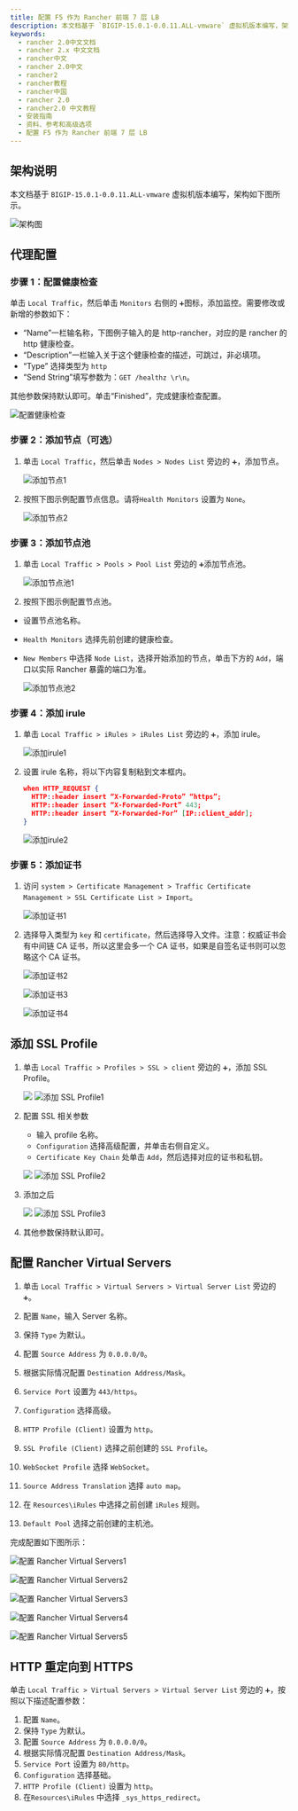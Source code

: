 ```yaml
---
title: 配置 F5 作为 Rancher 前端 7 层 LB
description: 本文档基于 `BIGIP-15.0.1-0.0.11.ALL-vmware` 虚拟机版本编写，架构如下图所示。本文讲述了如何配置 F5 作为 Rancher 前端 7 层 LB。
keywords:
  - rancher 2.0中文文档
  - rancher 2.x 中文文档
  - rancher中文
  - rancher 2.0中文
  - rancher2
  - rancher教程
  - rancher中国
  - rancher 2.0
  - rancher2.0 中文教程
  - 安装指南
  - 资料、参考和高级选项
  - 配置 F5 作为 Rancher 前端 7 层 LB
---
```


## 架构说明

本文档基于 `BIGIP-15.0.1-0.0.11.ALL-vmware` 虚拟机版本编写，架构如下图所示。

![架构图](/img/rancher/F5-7-layer-loadbalancer/architecture.png)

## 代理配置

### 步骤 1：配置健康检查

单击 `Local Traffic`，然后单击 `Monitors` 右侧的 `➕`图标，添加监控。需要修改或新增的参数如下：

- “Name”一栏输名称，下图例子输入的是 http-rancher，对应的是 rancher 的 http 健康检查。
- “Description”一栏输入关于这个健康检查的描述，可跳过，非必填项。
- “Type” 选择类型为 `http`
- “Send String”填写参数为：`GET /healthz \r\n`。

其他参数保持默认即可。单击“Finished”，完成健康检查配置。

![配置健康检查](/img/rancher/F5-7-layer-loadbalancer/health-check-config.jpg)

### 步骤 2：添加节点（可选）

1. 单击 `Local Traffic`，然后单击 `Nodes > Nodes List` 旁边的 `➕`，添加节点。

   ![添加节点1](/img/rancher/F5-7-layer-loadbalancer/add-node-1.jpg)

1. 按照下图示例配置节点信息。请将`Health Monitors` 设置为 `None`。

   ![添加节点2](/img/rancher/F5-7-layer-loadbalancer/add-node-2.jpg)

### 步骤 3：添加节点池

1. 单击 `Local Traffic > Pools > Pool List` 旁边的 `➕`添加节点池。

   ![添加节点池1](/img/rancher/F5-7-layer-loadbalancer/add-pool-1.jpg)

1. 按照下图示例配置节点池。

- 设置节点池名称。
- `Health Monitors` 选择先前创建的健康检查。
- `New Members` 中选择 `Node List`，选择开始添加的节点，单击下方的 `Add`，端口以实际 Rancher 暴露的端口为准。

  ![添加节点池2](/img/rancher/F5-7-layer-loadbalancer/add-pool-2.jpg)

### 步骤 4：添加 irule

1.  单击 `Local Traffic > iRules > iRules List` 旁边的 `➕`，添加 irule。

    ![添加irule1](/img/rancher/F5-7-layer-loadbalancer/irule-1.jpg)

1.  设置 irule 名称，将以下内容复制粘到文本框内。

    ```json
    when HTTP_REQUEST {
      HTTP::header insert “X-Forwarded-Proto” “https”;
      HTTP::header insert “X-Forwarded-Port” 443;
      HTTP::header insert “X-Forwarded-For” [IP::client_addr];
    }
    ```

    ![添加irule2](/img/rancher/F5-7-layer-loadbalancer/irule-2.jpg)

### 步骤 5：添加证书

1. 访问 `system > Certificate Management > Traffic Certificate Management > SSL Certificate List > Import`。

   ![添加证书1](/img/rancher/F5-7-layer-loadbalancer/cert-1.jpg)

1. 选择导入类型为 `key` 和 `certificate`，然后选择导入文件。注意：权威证书会有中间链 CA 证书，所以这里会多一个 CA 证书，如果是自签名证书则可以忽略这个 CA 证书。

   ![添加证书2](/img/rancher/F5-7-layer-loadbalancer/cert-2.jpg)

   ![添加证书3](/img/rancher/F5-7-layer-loadbalancer/cert-3.jpg)

   ![添加证书4](/img/rancher/F5-7-layer-loadbalancer/cert-4.jpg)

## 添加 SSL Profile

1. 单击 `Local Traffic > Profiles > SSL > client` 旁边的 `➕`，添加 SSL Profile。

   ![](https://markdown-1300017440.cos.ap-shanghai.myqcloud.com/mweb/15933288411909.jpg)
   ![添加 SSL Profile1](/img/rancher/F5-7-layer-loadbalancer/SSL-1.jpg)

1. 配置 SSL 相关参数

   - 输入 profile 名称。
   - `Configuration` 选择高级配置，并单击右侧自定义。
   - `Certificate Key Chain` 处单击 `Add`，然后选择对应的证书和私钥。

   ![](https://markdown-1300017440.cos.ap-shanghai.myqcloud.com/mweb/15933288900033.jpg)
   ![添加 SSL Profile2](/img/rancher/F5-7-layer-loadbalancer/SSL-2.jpg)

1. 添加之后

   ![](https://markdown-1300017440.cos.ap-shanghai.myqcloud.com/mweb/15933288984319.jpg)
   ![添加 SSL Profile3](/img/rancher/F5-7-layer-loadbalancer/SSL-3.jpg)

1. 其他参数保持默认即可。

## 配置 Rancher Virtual Servers

1. 单击 `Local Traffic > Virtual Servers > Virtual Server List` 旁边的 `➕`。

1. 配置 `Name`，输入 Server 名称。

1. 保持 `Type` 为默认。

1. 配置 `Source Address` 为 `0.0.0.0/0`。

1. 根据实际情况配置 `Destination Address/Mask`。

1. `Service Port` 设置为 `443/https`。

1. `Configuration` 选择高级。

1. `HTTP Profile (Client)` 设置为 `http`。

1. `SSL Profile (Client)` 选择之前创建的 `SSL Profile`。

1. `WebSocket Profile` 选择 `WebSocket`。

1. `Source Address Translation` 选择 `auto map`。

1. 在 `Resources\iRules` 中选择之前创建 `iRules` 规则。

1. `Default Pool` 选择之前创建的主机池。

完成配置如下图所示：

![配置 Rancher Virtual Servers1](/img/rancher/F5-7-layer-loadbalancer/Virtual-Server-1.jpg)

![配置 Rancher Virtual Servers2](/img/rancher/F5-7-layer-loadbalancer/Virtual-Server-2.jpg)

![配置 Rancher Virtual Servers3](/img/rancher/F5-7-layer-loadbalancer/Virtual-Server-3.jpg)

![配置 Rancher Virtual Servers4](/img/rancher/F5-7-layer-loadbalancer/Virtual-Server-4.jpg)

![配置 Rancher Virtual Servers5](/img/rancher/F5-7-layer-loadbalancer/Virtual-Server-5.jpg)

## HTTP 重定向到 HTTPS

单击 `Local Traffic > Virtual Servers > Virtual Server List` 旁边的 `➕`，按照以下描述配置参数：

1. 配置 `Name`。
1. 保持 `Type` 为默认。
1. 配置 `Source Address` 为 `0.0.0.0/0`。
1. 根据实际情况配置 `Destination Address/Mask`。
1. `Service Port` 设置为 `80/http`。
1. `Configuration` 选择基础。
1. `HTTP Profile (Client)` 设置为 `http`。
1. 在`Resources\iRules` 中选择 `_sys_https_redirect`。
